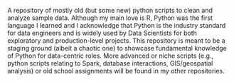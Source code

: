A repository of mostly old (but some new) python scripts to clean and analyze sample data. Although my main love is R, Python was the first language I learned and I acknowledge that Python is the industry standard for data engineers and is widely used by Data Scientists for both exploratory and production-level projects. This repository is meant to be a staging ground (albeit a chaotic one) to showcase fundamental knowledge of Python for data-centric roles. More advanced or niche scripts (e.g., python scripts relating to Spark, database interactions, GIS/geospatial analysis) or old school assignments will be found in my other repositories.